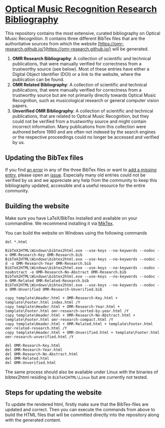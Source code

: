 # [Optical Music Recognition Research Bibliography](https://omr-research.github.io/)

This repository contains the most extensive, curated bibliography on Optical Music Recognition. It contains three different BibTex files that are the authoritative sources from which the website [https://omr-research.github.io/](https://omr-research.github.io/) will be generated.

1. **OMR Research Bibliography**: A collection of scientific and technical publications, that were manually verified for correctness from a trustworthy source (see below). Most of these entries have either a Digital Object Identifier (DOI) or a link to the website, where the publication can be found.
2. **OMR Related Bibliography**: A collection of scientific and technical publications, that were manually verified for correctness from a trustworthy source but are not primarily directly towards Optical Music Recognition, such as musicological research or general computer vision papers.
3. **Unverified OMR Bibliography**: A collection of scientific and technical publications, that are related to Optical Music Recognition, but they could not be verified from a trustworthy source and might contain incorrect information. Many publications from this collection were authored before 1990 and are often not indexed by the search engines or the respective proceedings could no longer be accessed and verified by us.

## Updating the BibTex files

If you find [an error](https://github.com/OMR-Research/omr-research.github.io/issues/new?template=incorrect-entry.md) in any of the three BibTex files or want to [add a missing entry](https://github.com/OMR-Research/omr-research.github.io/issues/new?template=missing-entry.md), please open an [issue](https://github.com/OMR-Research/omr-research.github.io/issues/new/choose). Especially many old entries could not be verified by us and we appreciate any help from the community to keep this bibliography updated, accessible and a useful resource for the entire community.

## Building the website

Make sure you have LaTeX/BibTex installed and available on your commandline. We recommend installing it via [MikTex](https://miktex.org/).

You can build the website on Windows using the following commands 

```
del *.html

BibTeX2HTML\Windows\bibtex2html.exe --use-keys --no-keywords --nodoc -o OMR-Research-Key OMR-Research.bib
BibTeX2HTML\Windows\bibtex2html.exe --use-keys --no-keywords --nodoc -d -o OMR-Research-Year OMR-Research.bib
BibTeX2HTML\Windows\bibtex2html.exe --use-keys --no-keywords --nodoc -noabstract -o OMR-Research-No-Abstract OMR-Research.bib
BibTeX2HTML\Windows\bibtex2html.exe --use-keys --no-keywords --nodoc -o OMR-Related OMR-Related-Research.bib
BibTeX2HTML\Windows\bibtex2html.exe --use-keys --no-keywords --nodoc -o OMR-Unverified OMR-Research-Unverified.bib

copy template\Header.html + OMR-Research-Key.html + template\Footer.html index.html /Y
copy template\Header.html + OMR-Research-Year.html + template\Footer.html omr-research-sorted-by-year.html /Y
copy template\Header.html + OMR-Research-No-Abstract.html + template\Footer.html omr-research-compact.html /Y
copy template\Header.html + OMR-Related.html + template\Footer.html omr-related-research.html /Y
copy template\Header.html + OMR-Unverified.html + template\Footer.html omr-research-unverified.html /Y

del OMR-Research-Key.html
del OMR-Research-Year.html
del OMR-Research-No-Abstract.html
del OMR-Related.html
del OMR-Unverified.html

```

The same process should also be available under Linux with the binaries of bibtex2html residing in `BibTeX2HTML\Linux` but are currently not tested.

## Steps for updating the website

To update the rendered html, firstly make sure that the BibTex-files are updated and correct. Then you can execute the commands from above to build the HTML files that will be committed directly into the repository along with the generated content. 
